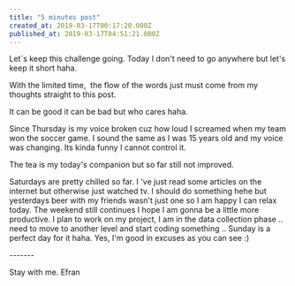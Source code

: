 ```yaml
---
title: "5 minutes post"
created_at: 2019-03-17T00:17:20.000Z
published_at: 2019-03-17T04:51:21.000Z
---
```

Let´s keep this challenge going. Today I don't need to go anywhere but let's keep it short haha.

With the limited time,  the flow of the words just must come from my thoughts straight to this post. 

It can be good it can be bad but who cares haha.

Since Thursday is my voice broken cuz how loud I screamed when my team won the soccer game. I sound the same as I was 15 years old and my voice was changing. Its kinda funny I cannot control it.

The tea is my today's companion but so far still not improved.

Saturdays are pretty chilled so far. I 've just read some articles on the internet but otherwise just watched tv. I should do something hehe but yesterdays beer with my friends wasn't just one so I am happy I can relax today. The weekend still continues I hope I am gonna be a little more productive. I plan to work on my project, I am in the data collection phase .. need to move to another level and start coding something .. Sunday is a perfect day for it haha. Yes, I'm good in excuses as you can see :)

\-------

Stay with me. Efran
